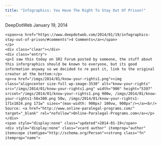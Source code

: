```yaml
---
title: "Infographics: You Have The Right To Stay Out Of Prison!"
---
```


<article class="post-listing post-3529 post type-post status-publish format-standard has-post-thumbnail hentry
<<span>Posted by: <a href="https://www.deepdotweb.com/author/admin/" title="">DeepDotWeb </a></span>
    <span>January 19, 2014</span>
    
    <span><a href="https://www.deepdotweb.com/2014/01/19/infographics-stay-out-of-prison/#comments">4 Comments</a></span>
    </p>
    <div class="clear"></div>
    <div class="entry">
    <p>I saw this today on SR2 Forum posted by someone, the stuff about this inforgraphics should be known to everyone, but its good information anyway so we decided to re post it, link to the original creator at the bottom:</p>
    <p><a href="/imgs/2014/01/know-your-rights1.png"><img class="aligncenter size-full wp-image-3530" alt="know-your-rights" src="/imgs/2014/01/know-your-rights1.png" width="900" height="5397" srcset="/imgs/2014/01/know-your-rights1.png 900w, /imgs/2014/01/know-your-rights1-50x300.png 50w, /imgs/2014/01/know-your-rights1-171x1024.png 171w" sizes="(max-width: 900px) 100vw, 900px"/></a><br/>
    Source: <a href="http://www.online-paralegal-programs.com/" target="_blank" rel="nofollow">Online-Paralegal-Programs.com</a></p>
    </div>
    <span style="display:none" class="updated">2014-01-19</span>
    <div style="display:none" class="vcard author" itemprop="author" itemscope itemtype="http://schema.org/Person"><strong class="fn" itemprop="name">
    
